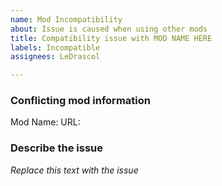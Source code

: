```yaml
---
name: Mod Incompatibility
about: Issue is caused when using other mods
title: Compatibility issue with MOD NAME HERE
labels: Incompatible
assignees: LeDrascol

---
```


### Conflicting mod information
Mod Name:
URL:

### Describe the issue
_Replace this text with the issue_
